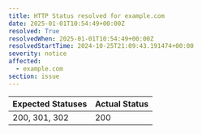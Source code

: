 ```yaml
---
title: HTTP Status resolved for example.com
date: 2025-01-01T10:54:49+00:00Z
resolved: True
resolvedWhen: 2025-01-01T10:54:49+00:00Z
resolvedStartTime: 2024-10-25T21:09:43.191474+00:00
severity: notice
affected:
  - example.com
section: issue
---
```


| Expected Statuses | Actual Status  |
|-------------------|----------------|
| 200, 301, 302 | 200 |
